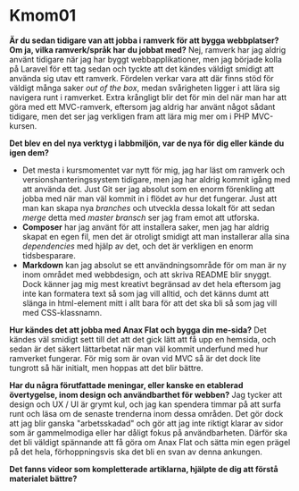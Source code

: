 Kmom01
===============================

**Är du sedan tidigare van att jobba i ramverk för att bygga webbplatser? Om ja, vilka ramverk/språk har du jobbat med?**
 Nej, ramverk har jag aldrig använt tidigare när jag har byggt webbapplikationer, men jag började kolla på Laravel för ett tag sedan och tyckte att det kändes väldigt smidigt att använda sig utav ett ramverk. 
 Fördelen verkar vara att där finns stöd för väldigt många saker *out of the box*, medan svårigheten ligger i att lära sig navigera runt i ramverket. Extra krångligt blir det för min del när man har att göra med ett MVC-ramverk, eftersom jag aldrig har använt något sådant tidigare, men det ser jag verkligen fram att lära mig mer om i PHP MVC-kursen.   

**Det blev en del nya verktyg i labbmiljön, var de nya för dig eller kände du igen dem?**
* Det mesta i kursmomentet var nytt för mig, jag har läst om ramverk och versionshanteringssystem tidigare, men jag har aldrig kommit igång med att använda det. Just Git ser jag absolut som en enorm förenkling att jobba med när man väl kommit in i flödet av hur det fungerar. Just att man kan skapa nya *branches* och utveckla dessa lokalt för att sedan *merge* detta med *master bransch* ser jag fram emot att utforska.
* **Composer** har jag använt för att installera saker, men jag har aldrig skapat en egen fil, men det är otroligt smidigt att man installerar alla sina *dependencies* med hjälp av det, och det är verkligen en enorm tidsbesparare.
* **Markdown** kan jag absolut se ett användningsområde för om man är ny inom området med webbdesign, och att skriva README blir snyggt. Dock känner jag mig mest kreativt begränsad av det hela eftersom jag inte kan formatera text så som jag vill alltid, och det känns dumt att slänga in html-element mitt i allt bara för att det ska bli så som jag vill med CSS-klassnamn.    

**Hur kändes det att jobba med Anax Flat och bygga din me-sida?**
Det kändes väl smidigt sett till det att det gick lätt att få upp en hemsida, och sedan är det säkert lättarbetat när man väl kommit underfund med hur ramverket fungerar. För mig som är ovan vid MVC så är det dock lite tungrott så här initialt, men hoppas att det blir bättre. 

**Har du några förutfattade meningar, eller kanske en etablerad övertygelse, inom design och användbarthet för webben?**
Jag tycker att design och UX / UI är grymt kul, och jag kan spendera timmar på att surfa runt och läsa om de senaste trenderna inom dessa områden. Det gör dock att jag blir ganska "arbetsskadad" och gör att jag inte riktigt klarar av sidor som är gammelmodiga eller har dåligt fokus på användbarheten. Därför ska det bli väldigt spännande att få göra om Anax Flat och sätta min egen prägel på det hela, förhoppningsvis ska det bli en svan av denna ankungen.   

**Det fanns videor som kompletterade artiklarna, hjälpte de dig att förstå materialet bättre?**
